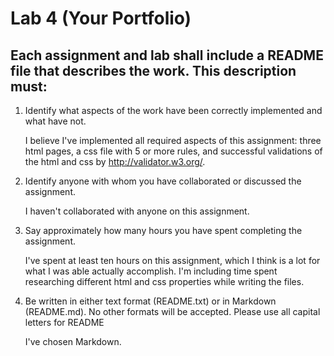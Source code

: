 # Lab 4 (Your Portfolio)

## Each assignment and lab shall include a README file that describes the work. This description must:

1. Identify what aspects of the work have been correctly implemented and what have not.

    I believe I've implemented all required aspects of this assignment: three html pages, a css file with 5 or more rules, and successful validations of the html and css by http://validator.w3.org/.

2. Identify anyone with whom you have collaborated or discussed the assignment.

    I haven't collaborated with anyone on this assignment.

3. Say approximately how many hours you have spent completing the assignment.

    I've spent at least ten hours on this assignment, which I think is a lot for what I was able actually accomplish. I'm including time spent researching different html and css properties while writing the files.

4. Be written in either text format (README.txt) or in Markdown (README.md). No other formats will be accepted. Please use all capital letters for README

    I've chosen Markdown.
